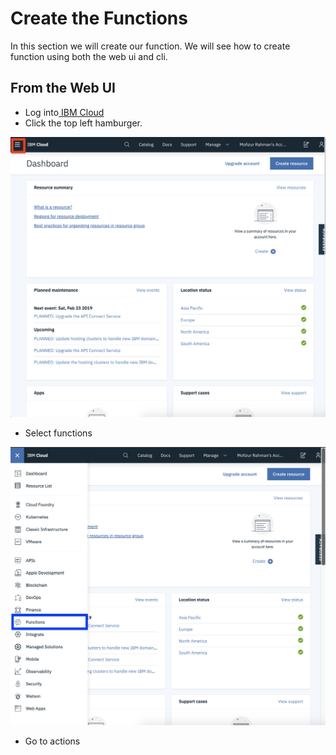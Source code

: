 # Create the Functions

In this section we will create our function. We will see how to create function using both the web ui and cli.

## From the Web UI

* Log into[ IBM Cloud](https://cloud.ibm.com)
* Click the top left hamburger.

![](../.gitbook/assets/screen-shot-2019-02-23-at-2.06.06-pm.png)

* Select functions

![](../.gitbook/assets/screen-shot-2019-02-23-at-2.06.58-pm.png)

* Go to actions



